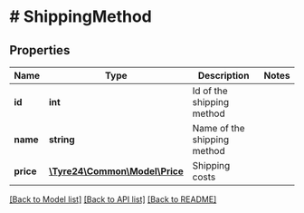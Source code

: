 # # ShippingMethod

## Properties

Name | Type | Description | Notes
------------ | ------------- | ------------- | -------------
**id** | **int** | Id of the shipping method |
**name** | **string** | Name of the shipping method |
**price** | [**\Tyre24\Common\Model\Price**](.md) | Shipping costs |

[[Back to Model list]](../../README.md#models) [[Back to API list]](../../README.md#endpoints) [[Back to README]](../../README.md)
